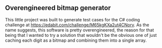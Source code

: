 ## Overengineered bitmap generator
This little project was built to generate test cases for the C# coding challenge at https://edabit.com/challenge/M65kgKXa2ut4CNorv.
As the name suggests, this software is pretty overengineered, the reason for that being that I wanted to try a solution that wouldn't be the obvious one of just caching each digit as a bitmap and combining them into a single array.
